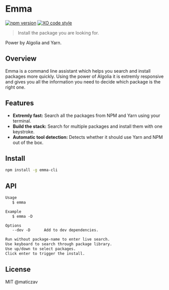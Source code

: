 # Emma 

[![npm version](https://badge.fury.io/js/emma-cli.svg)](https://badge.fury.io/js/emma-cli)
[![XO code style](https://img.shields.io/badge/code_style-XO-5ed9c7.svg)](https://github.com/xojs/xo)

> Install the package you are looking for.

Power by Algolia and Yarn.

## Overview

Emma is a command line assistant which helps you search and install packages more quickly. Using the power of Algolia it is extremly responsive and gives you all the information you need to decide which package is the right one.

## Features

- __Extremly fast:__ Search all the packages from NPM and Yarn using your terminal.
- __Build the stack:__ Search for multiple packages and install them with one keystroke.
- __Automatic tool detection:__ Detects whether it should use Yarn and NPM out of the box.

## Install

```bash
npm install -g emma-cli
```

## API

```md
Usage
   $ emma

Example
   $ emma -D

Options
   --dev -D      Add to dev dependencies.

Run without package-name to enter live search.
Use keyboard to search through package library.
Use up/down to select packages.
Click enter to trigger the install.
```

## License

MIT @maticzav